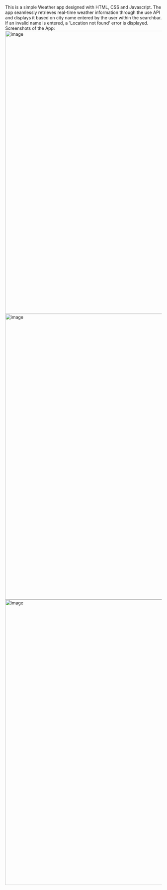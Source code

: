 This is a simple Weather app designed with HTML, CSS and Javascript. The app seamlessly retrieves real-time weather information through the use API and displays it based on city name entered by the user within the searchbar. If an invalid name is entered, a 'Location not found' error is displayed.
Screenshots of the App:
<img width="911" alt="image" src="https://github.com/Alisha506/WeatherApp/assets/137915040/c176a134-d783-4d0c-b367-5f7474d06cb4">
<img width="920" alt="image" src="https://github.com/Alisha506/WeatherApp/assets/137915040/c0fde414-f6b3-4170-8fba-93940f0d0bd0">
<img width="919" alt="image" src="https://github.com/Alisha506/WeatherApp/assets/137915040/8ad34398-f518-4e5e-a159-7e3138072332">

